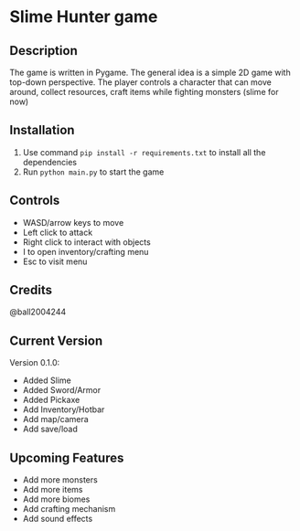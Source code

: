 # Slime Hunter game

## Description
The game is written in Pygame. The general idea is a simple 2D game with top-down perspective. The player controls a character that can move around, collect resources, craft items while fighting monsters (slime for now)

## Installation
1. Use command `pip install -r requirements.txt` to install all the dependencies
2. Run `python main.py` to start the game

## Controls
- WASD/arrow keys to move
- Left click to attack
- Right click to interact with objects
- I to open inventory/crafting menu
- Esc to visit menu

## Credits
@ball2004244

## Current Version
Version 0.1.0:
- Added Slime
- Added Sword/Armor
- Added Pickaxe
- Add Inventory/Hotbar
- Add map/camera
- Add save/load 

## Upcoming Features
- Add more monsters
- Add more items
- Add more biomes
- Add crafting mechanism
- Add sound effects